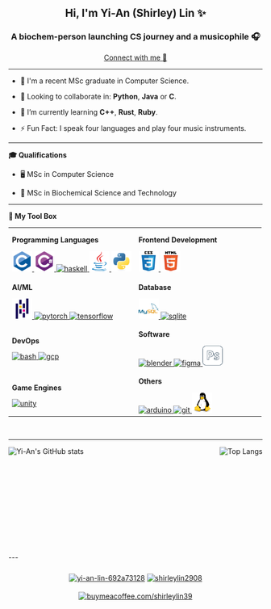 <h2 align="center">Hi, I'm Yi-An (Shirley) Lin ✨</h2>
<h3 align="center">A biochem-person launching CS journey and a musicophile 🎧</h3>

<p align="center">
  <a href="mailto:dongking1615@gmail.com">Connect with me 💌</a>
</p>

---

- 🔭 I'm a recent MSc graduate in Computer Science.

- 💬 Looking to collaborate in: **Python**, **Java** or **C**.

- 🌱 I’m currently learning **C++**, **Rust**, **Ruby**.

- ⚡ Fun Fact: I speak four languages and play four music instruments.

---

**🎓 Qualifications**

- 🖥 MSc in Computer Science
 
- 🧬 MSc in Biochemical Science and Technology

---


**🧰 My Tool Box**


<div align="center">
<table style="width: 800px; border-collapse: collapse; align="center">
 
  <tr>
    <td style="width: 50%; text-align: left;">
      <p><b> Programming Languages </b></p>
<a href="https://www.cprogramming.com/" target="_blank" rel="noreferrer">
        <img src="https://raw.githubusercontent.com/devicons/devicon/master/icons/c/c-original.svg" alt="c" width="40" height="40"/>
      </a>
      <a href="https://www.w3schools.com/cs/" target="_blank" rel="noreferrer">
        <img src="https://raw.githubusercontent.com/devicons/devicon/master/icons/csharp/csharp-original.svg" alt="csharp" width="40" height="40"/>
      </a>
      <a href="https://www.haskell.org/" target="_blank" rel="noreferrer">
        <img src="https://upload.wikimedia.org/wikipedia/commons/1/1c/Haskell-Logo.svg" alt="haskell" width="40" height="40"/>
      </a>
      <a href="https://www.java.com" target="_blank" rel="noreferrer">
        <img src="https://raw.githubusercontent.com/devicons/devicon/master/icons/java/java-original.svg" alt="java" width="40" height="40"/>
      </a>
      <a href="https://www.python.org" target="_blank" rel="noreferrer">
        <img src="https://raw.githubusercontent.com/devicons/devicon/master/icons/python/python-original.svg" alt="python" width="40" height="40"/>
      </a>
    </td>
    <td style="width: 50%; text-align: left;">
      <p><b>Frontend Development</b></p>
<a href="https://www.w3schools.com/css/" target="_blank" rel="noreferrer">
        <img src="https://raw.githubusercontent.com/devicons/devicon/master/icons/css3/css3-original-wordmark.svg" alt="css3" width="40" height="40"/>
      </a>
      <a href="https://www.w3.org/html/" target="_blank" rel="noreferrer">
        <img src="https://raw.githubusercontent.com/devicons/devicon/master/icons/html5/html5-original-wordmark.svg" alt="html5" width="40" height="40"/>
      </a>
    </td>

  </tr>
  <tr>
    <td style="text-align: left;">
      <p><b>AI/ML</b></p>
<a href="https://pandas.pydata.org/" target="_blank" rel="noreferrer">
        <img src="https://raw.githubusercontent.com/devicons/devicon/2ae2a900d2f041da66e950e4d48052658d850630/icons/pandas/pandas-original.svg" alt="pandas" width="40" height="40"/>
      </a>
      <a href="https://pytorch.org/" target="_blank" rel="noreferrer">
        <img src="https://www.vectorlogo.zone/logos/pytorch/pytorch-icon.svg" alt="pytorch" width="40" height="40"/>
      </a>
      <a href="https://www.tensorflow.org" target="_blank" rel="noreferrer">
        <img src="https://www.vectorlogo.zone/logos/tensorflow/tensorflow-icon.svg" alt="tensorflow" width="40" height="40"/>
      </a>
    </td>
    <td style="text-align: left;">
      <p><b>Database</b></p>
<a href="https://www.mysql.com/" target="_blank" rel="noreferrer">
        <img src="https://raw.githubusercontent.com/devicons/devicon/master/icons/mysql/mysql-original-wordmark.svg" alt="mysql" width="40" height="40"/>
      </a>
      <a href="https://www.sqlite.org/" target="_blank" rel="noreferrer">
        <img src="https://www.vectorlogo.zone/logos/sqlite/sqlite-icon.svg" alt="sqlite" width="40" height="40"/>
      </a>
    </td>
  </tr>
  <tr>
    <td style="text-align: left;">
      <p><b>DevOps</b></p>
<a href="https://www.gnu.org/software/bash/" target="_blank" rel="noreferrer">
        <img src="https://www.vectorlogo.zone/logos/gnu_bash/gnu_bash-icon.svg" alt="bash" width="40" height="40"/>
      </a>
      <a href="https://cloud.google.com" target="_blank" rel="noreferrer">
        <img src="https://www.vectorlogo.zone/logos/google_cloud/google_cloud-icon.svg" alt="gcp" width="40" height="40"/>
      </a>
    </td>
    <td style="text-align: left;">
      <p><b>Software</b></p>
<a href="https://www.blender.org/" target="_blank" rel="noreferrer">
        <img src="https://download.blender.org/branding/community/blender_community_badge_white.svg" alt="blender" width="40" height="40"/>
      </a>
      <a href="https://www.figma.com/" target="_blank" rel="noreferrer">
        <img src="https://www.vectorlogo.zone/logos/figma/figma-icon.svg" alt="figma" width="40" height="40"/>
      </a>
      <a href="https://www.photoshop.com/en" target="_blank" rel="noreferrer">
        <img src="https://raw.githubusercontent.com/devicons/devicon/master/icons/photoshop/photoshop-line.svg" alt="photoshop" width="40" height="40"/>
      </a>
    </td>
  </tr>

  <tr>
    <td style="text-align: left;">
      <p><b>Game Engines</b></p>
<a href="https://unity.com/" target="_blank" rel="noreferrer">
        <img src="https://www.vectorlogo.zone/logos/unity3d/unity3d-icon.svg" alt="unity" width="40" height="40"/>
    </td>
    <td style="text-align: left;">
      <p><b>Others</b></p>
<a href="https://www.arduino.cc/" target="_blank" rel="noreferrer">
        <img src="https://cdn.worldvectorlogo.com/logos/arduino-1.svg" alt="arduino" width="40" height="40"/>
      </a>
      <a href="https://git-scm.com/" target="_blank" rel="noreferrer">
        <img src="https://www.vectorlogo.zone/logos/git-scm/git-scm-icon.svg" alt="git" width="40" height="40"/>
      </a>
      <a href="https://www.linux.org/" target="_blank" rel="noreferrer">
        <img src="https://raw.githubusercontent.com/devicons/devicon/master/icons/linux/linux-original.svg" alt="linux" width="40" height="40"/>
      </a>
    </td>
  </tr>
</table>
</div>
<br>

---
<div style="display: flex; justify-content: space-between; align-items: center; width: 100%; box-sizing: border-box;", align = "center">
  <img src="https://github-readme-stats.vercel.app/api?username=shirleylin39&rank_icon=github" alt="Yi-An's GitHub stats" height="210px" style="margin-right: auto;">
  <img src="https://github-readme-stats.vercel.app/api/top-langs/?username=shirleylin39&layout=donut" alt="Top Langs" height="210px" style="margin-left: auto;">
</div>
---

<h3 align="center"></h3>
<p align="center">
<a href="https://linkedin.com/in/yi-an-lin-692a73128" target="blank"><img align="center" src="https://raw.githubusercontent.com/rahuldkjain/github-profile-readme-generator/master/src/images/icons/Social/linked-in-alt.svg" alt="yi-an-lin-692a73128" height="30" width="40" /></a>
<a href="https://www.youtube.com/c/@shirleylin2908" target="blank"><img align="center" src="https://raw.githubusercontent.com/rahuldkjain/github-profile-readme-generator/master/src/images/icons/Social/youtube.svg" alt="shirleylin2908" height="30" width="40" /></a>
<br><br>
<a href="https://www.buymeacoffee.com/buymeacoffee.com/shirleylin39"> <img align="center" src="https://cdn.buymeacoffee.com/buttons/v2/default-yellow.png" height="50" width="210" alt="buymeacoffee.com/shirleylin39" />
</p>
